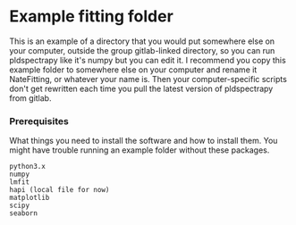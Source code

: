 #  Example fitting folder

This is an example of a directory that you would put somewhere else on your computer, outside the group gitlab-linked directory, so you can run pldspectrapy like it's numpy but you can edit it.
I recommend you copy this example folder to somewhere else on your computer and rename it NateFitting, or whatever your name is.
Then your computer-specific scripts don't get rewritten each time you pull the latest version of pldspectrapy from gitlab.

### Prerequisites

What things you need to install the software and how to install them. You might have trouble running an example folder without these packages.

```
python3.x
numpy
lmfit
hapi (local file for now)
matplotlib
scipy
seaborn
```


